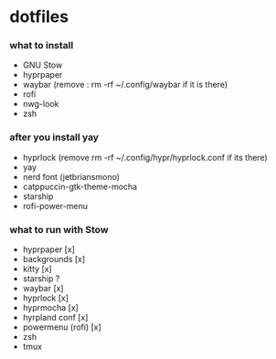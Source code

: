 # dotfiles 


### what to install
- GNU Stow
- hyprpaper
- waybar (remove : rm -rf ~/.config/waybar if it is there)
- rofi
- nwg-look
- zsh

### after you install yay
- hyprlock (remove rm -rf ~/.config/hypr/hyprlock.conf if its there)
- yay
- nerd font (jetbriansmono)
- catppuccin-gtk-theme-mocha
- starship
- rofi-power-menu

### what to run with Stow

- hyprpaper [x]
- backgrounds [x]
- kitty [x]
- starship ?
- waybar  [x]
- hyprlock [x]
- hyprmocha [x]
- hyrpland conf [x]
- powermenu (rofi) [x]
- zsh
- tmux
